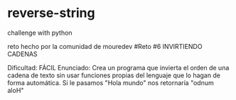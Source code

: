 # reverse-string
challenge with python

reto hecho por la comunidad de mouredev
#Reto #6
INVIRTIENDO CADENAS

 Dificultad: FÁCIL
 Enunciado: Crea un programa que invierta el orden de una cadena de texto sin usar funciones propias del lenguaje que lo hagan de forma automática.
  Si le pasamos "Hola mundo" nos retornaría "odnum aloH"

